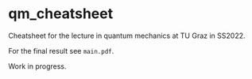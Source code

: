 # qm_cheatsheet
Cheatsheet for the lecture in quantum mechanics at TU Graz in SS2022.

For the final result see `main.pdf`.

Work in progress.
